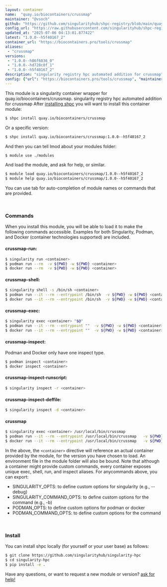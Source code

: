```yaml
---
layout: container
name:  "quay.io/biocontainers/crussmap"
maintainer: "@vsoch"
github: "https://github.com/singularityhub/shpc-registry/blob/main/quay.io/biocontainers/crussmap/container.yaml"
config_url: "https://raw.githubusercontent.com/singularityhub/shpc-registry/main/quay.io/biocontainers/crussmap/container.yaml"
updated_at: "2025-07-06 04:13:01.877422"
latest: "1.0.0--h5f40167_2"
container_url: "https://biocontainers.pro/tools/crussmap"
aliases:
 - "crussmap"
versions:
 - "1.0.0--h86f6036_0"
 - "1.0.0--hd728c0f_1"
 - "1.0.0--h5f40167_2"
description: "singularity registry hpc automated addition for crussmap"
config: {"url": "https://biocontainers.pro/tools/crussmap", "maintainer": "@vsoch", "description": "singularity registry hpc automated addition for crussmap", "latest": {"1.0.0--h5f40167_2": "sha256:3f2b0f1496053891e50cdd59f50eb2465bf5d87f631e3dd30ae492b9f5a8cc11"}, "tags": {"1.0.0--h86f6036_0": "sha256:58f5d8238be0f05125eeb118a0f21592ec2c1a502c2894b77c66d85f358a51c3", "1.0.0--hd728c0f_1": "sha256:0c339f63f187f37e8560abf2f83a9ea11ef436511b600a62922ca80f52f56386", "1.0.0--h5f40167_2": "sha256:3f2b0f1496053891e50cdd59f50eb2465bf5d87f631e3dd30ae492b9f5a8cc11"}, "docker": "quay.io/biocontainers/crussmap", "aliases": {"crussmap": "/usr/local/bin/crussmap"}}
---
```


This module is a singularity container wrapper for quay.io/biocontainers/crussmap.
singularity registry hpc automated addition for crussmap
After [installing shpc](#install) you will want to install this container module:


```bash
$ shpc install quay.io/biocontainers/crussmap
```

Or a specific version:

```bash
$ shpc install quay.io/biocontainers/crussmap:1.0.0--h5f40167_2
```

And then you can tell lmod about your modules folder:

```bash
$ module use ./modules
```

And load the module, and ask for help, or similar.

```bash
$ module load quay.io/biocontainers/crussmap/1.0.0--h5f40167_2
$ module help quay.io/biocontainers/crussmap/1.0.0--h5f40167_2
```

You can use tab for auto-completion of module names or commands that are provided.

<br>

### Commands

When you install this module, you will be able to load it to make the following commands accessible.
Examples for both Singularity, Podman, and Docker (container technologies supported) are included.

#### crussmap-run:

```bash
$ singularity run <container>
$ podman run --rm  -v ${PWD} -w ${PWD} <container>
$ docker run --rm  -v ${PWD} -w ${PWD} <container>
```

#### crussmap-shell:

```bash
$ singularity shell -s /bin/sh <container>
$ podman run --it --rm --entrypoint /bin/sh  -v ${PWD} -w ${PWD} <container>
$ docker run --it --rm --entrypoint /bin/sh  -v ${PWD} -w ${PWD} <container>
```

#### crussmap-exec:

```bash
$ singularity exec <container> "$@"
$ podman run --it --rm --entrypoint ""  -v ${PWD} -w ${PWD} <container> "$@"
$ docker run --it --rm --entrypoint ""  -v ${PWD} -w ${PWD} <container> "$@"
```

#### crussmap-inspect:

Podman and Docker only have one inspect type.

```bash
$ podman inspect <container>
$ docker inspect <container>
```

#### crussmap-inspect-runscript:

```bash
$ singularity inspect -r <container>
```

#### crussmap-inspect-deffile:

```bash
$ singularity inspect -d <container>
```


#### crussmap

```bash
$ singularity exec <container> /usr/local/bin/crussmap
$ podman run --it --rm --entrypoint /usr/local/bin/crussmap   -v ${PWD} -w ${PWD} <container> -c " $@"
$ docker run --it --rm --entrypoint /usr/local/bin/crussmap   -v ${PWD} -w ${PWD} <container> -c " $@"
```



In the above, the `<container>` directive will reference an actual container provided
by the module, for the version you have chosen to load. An environment file in the
module folder will also be bound. Note that although a container
might provide custom commands, every container exposes unique exec, shell, run, and
inspect aliases. For anycommands above, you can export:

 - SINGULARITY_OPTS: to define custom options for singularity (e.g., --debug)
 - SINGULARITY_COMMAND_OPTS: to define custom options for the command (e.g., -b)
 - PODMAN_OPTS: to define custom options for podman or docker
 - PODMAN_COMMAND_OPTS: to define custom options for the command

<br>

### Install

You can install shpc locally (for yourself or your user base) as follows:

```bash
$ git clone https://github.com/singularityhub/singularity-hpc
$ cd singularity-hpc
$ pip install -e .
```

Have any questions, or want to request a new module or version? [ask for help!](https://github.com/singularityhub/singularity-hpc/issues)